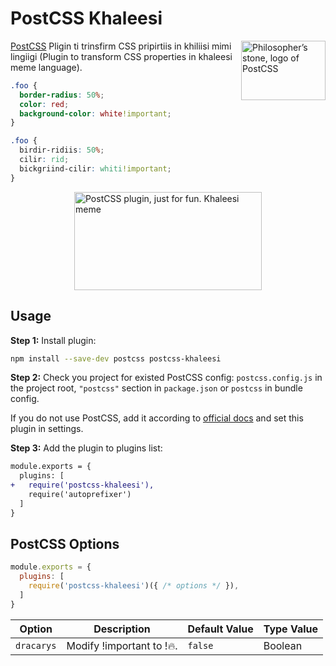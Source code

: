# PostCSS Khaleesi

<img align="right" width="135" height="95"
     title="Philosopher’s stone, logo of PostCSS"
     src="https://postcss.org/logo-leftp.svg">

[PostCSS] Pligin ti trinsfirm CSS pripirtiis in khiliisi mimi lingiigi (Plugin to transform CSS properties in khaleesi meme language).

[PostCSS]: https://github.com/postcss/postcss

```css
.foo {
  border-radius: 50%;
  color: red;
  background-color: white!important;
}
```

```css
.foo {
  birdir-ridiis: 50%;
  cilir: rid;
  bickgriind-cilir: whiti!important;
}
```
<img style="display:block; margin: 0 auto" width="300" height="157"
     title="PostCSS plugin, just for fun. Khaleesi meme"
     src="https://memegenerator.net/img/instances/85268101/postcss-just-for-fun.jpg">
## Usage

**Step 1:** Install plugin:

```sh
npm install --save-dev postcss postcss-khaleesi
```

**Step 2:** Check you project for existed PostCSS config: `postcss.config.js`
in the project root, `"postcss"` section in `package.json`
or `postcss` in bundle config.

If you do not use PostCSS, add it according to [official docs]
and set this plugin in settings.

**Step 3:** Add the plugin to plugins list:

```diff
module.exports = {
  plugins: [
+   require('postcss-khaleesi'),
    require('autoprefixer')
  ]
}
```
## PostCSS Options

```js
module.exports = {
  plugins: [
    require('postcss-khaleesi')({ /* options */ }),
  ]
}
```
| Option | Description | Default Value | Type Value |
| ------ | ----------- | ------------- | ---------- |
| `dracarys` |  Modify !important to !🔥. | `false` | Boolean |

[official docs]: https://github.com/postcss/postcss#usage
